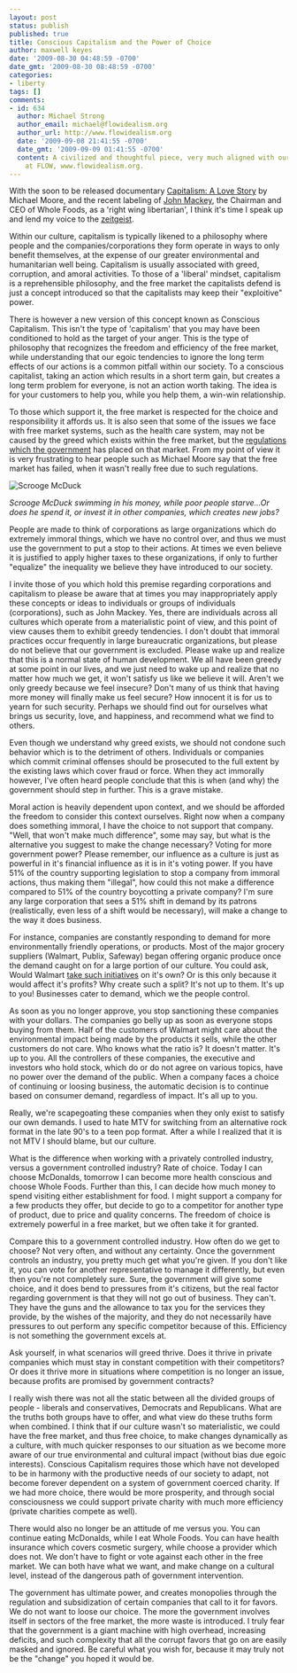 ```yaml
---
layout: post
status: publish
published: true
title: Conscious Capitalism and the Power of Choice
author: maxwell keyes
date: '2009-08-30 04:48:59 -0700'
date_gmt: '2009-08-30 08:48:59 -0700'
categories:
- liberty
tags: []
comments:
- id: 634
  author: Michael Strong
  author_email: michael@flowidealism.org
  author_url: http://www.flowidealism.org
  date: '2009-09-08 21:41:55 -0700'
  date_gmt: '2009-09-09 01:41:55 -0700'
  content: A civilized and thoughtful piece, very much aligned with our tone and perspective
    at FLOW, www.flowidealism.org.
---
```


With the soon to be released documentary [Capitalism: A Love Story](http://www.capitalismalovestory.com/) by Michael
Moore, and the recent labeling of [John Mackey](http://en.wikipedia.org/wiki/John_Mackey_%28businessman%29), the
Chairman and CEO of Whole Foods, as a 'right wing libertarian', I think it's time I speak up and lend my voice to the
[zeitgeist](http://en.wikipedia.org/wiki/Zeitgeist).

Within our culture, capitalism is typically likened to a philosophy where people and the companies/corporations they
form operate in ways to only benefit themselves, at the expense of our greater environmental and humanitarian well
being. Capitalism is usually associated with greed, corruption, and amoral activities. To those of a 'liberal' mindset,
capitalism is a reprehensible philosophy, and the free market the capitalists defend is just a concept introduced so
that the capitalists may keep their "exploitive" power.

There is however a new version of this concept known as Conscious Capitalism. This isn't the type of 'capitalism' that
you may have been conditioned to hold as the target of your anger. This is the type of philosophy that recognizes the
freedom and efficiency of the free market, while understanding that our egoic tendencies to ignore the long term
effects of our actions is a common pitfall within our society. To a conscious capitalist, taking an action which
results in a short term gain, but creates a long term problem for everyone, is not an action worth taking. The idea
is for your customers to help you, while you help them, a win-win relationship.

To those which support it, the free market is respected for the choice and responsibility it affords us. It is also
seen that some of the issues we face with free market systems, such as the health care system, may not be caused by
the greed which exists within the free market, but the
[regulations which the government](http://www2.wholefoodsmarket.com/blogs/jmackey/2009/08/14/health-care-reform-full-article/)
has placed on that market. From my point of view it is very frustrating to hear people such as Michael Moore say that
the free market has failed, when it wasn't really free due to such regulations.

![Scrooge McDuck](/assets/images/posts/scrooge-mcduck.jpg "Scrooge McDuck, swimming in his money")

*Scrooge McDuck swimming in his money, while poor people starve...Or does he spend it, or invest it in other companies,
which creates new jobs?*

People are made to think of corporations as large organizations which do extremely immoral things, which we have no
control over, and thus we must use the government to put a stop to their actions. At times we even believe it is
justified to apply higher taxes to these organizations, if only to further "equalize" the inequality we believe they
have introduced to our society.

I invite those of you which hold this premise regarding corporations and capitalism to please be aware that at times
you may inappropriately apply these concepts or ideas to individuals or groups of individuals (corporations), such as
John Mackey. Yes, there are individuals across all cultures which operate from a materialistic point of view, and this
point of view causes them to exhibit greedy tendencies. I don't doubt that immoral practices occur frequently in large
bureaucratic organizations, but please do not believe that our government is excluded. Please wake up and realize that
this is a normal state of human development. We all have been greedy at some point in our lives, and we just need to
wake up and realize that no matter how much we get, it won't satisfy us like we believe it will. Aren't we only greedy
because we feel insecure? Don't many of us think that having more money will finally make us feel secure? How innocent
it is for us to yearn for such security. Perhaps we should find out for ourselves what brings us security, love, and
happiness, and recommend what we find to others.

Even though we understand why greed exists, we should not condone such behavior which is to the detriment of others.
Individuals or companies which commit criminal offenses should be prosecuted to the full extent by the existing laws
which cover fraud or force. When they act immorally however, I've often heard people conclude that this is when (and
why) the government should step in further. This is a grave mistake.

Moral action is heavily dependent upon context, and we should be afforded the freedom to consider this context
ourselves. Right now when a company does something immoral, I have the choice to not support that company. "Well,
that won't make much difference", some may say, but what is the alternative you suggest to make the change necessary?
Voting for more government power? Please remember, our influence as a culture is just as powerful in it's financial
influence as it is in it's voting power. If you have 51% of the country supporting legislation to stop a company from
immoral actions, thus making them "illegal", how could this not make a difference compared to 51% of the country
boycotting a private company? I'm sure any large corporation that sees a 51% shift in demand by its patrons
(realistically, even less of a shift would be necessary), will make a change to the way it does business.

For instance, companies are constantly responding to demand for more environmentally friendly operations, or products.
Most of the major grocery suppliers (Walmart, Publix, Safeway) began offering organic produce once the demand caught
on for a large portion of our culture. You could ask, Would Walmart
[take such initiatives](http://en.wikipedia.org/wiki/Wal-Mart#Recent_initiatives) on it's own? Or is this only because
it would affect it's profits? Why create such a split? It's not up to them. It's up to you! Businesses cater to demand,
which we the people control.

As soon as you no longer approve, you stop sanctioning these companies with your dollars. The companies go belly up as
soon as everyone stops buying from them. Half of the customers of Walmart might care about the environmental impact
being made by the products it sells, while the other customers do not care. Who knows what the ratio is? It doesn't
matter. It's up to you. All the controllers of these companies, the executive and investors who hold stock, which do
or do not agree on various topics, have no power over the demand of the public. When a company faces a choice of
continuing or loosing business, the automatic decision is to continue based on consumer demand, regardless of impact.
It's all up to you.

Really, we're scapegoating these companies when they only exist to satisfy our own demands. I used to hate MTV for
switching from an alternative rock format in the late 90's to a teen pop format. After a while I realized that it is
not MTV I should blame, but our culture.

What is the difference when working with a privately controlled industry, versus a government controlled industry? Rate
of choice. Today I can choose McDonalds, tomorrow I can become more health conscious and choose Whole Foods. Further
than this, I can decide how much money to spend visiting either establishment for food. I might support a company for
a few products they offer, but decide to go to a competitor for another type of product, due to price and quality
concerns. The freedom of choice is extremely powerful in a free market, but we often take it for granted.

Compare this to a government controlled industry. How often do we get to choose? Not very often, and without any
certainty. Once the government controls an industry, you pretty much get what you're given. If you don't like it,
you can vote for another representative to manage it differently, but even then you're not completely sure. Sure,
the government will give some choice, and it does bend to pressures from it's citizens, but the real factor regarding
government is that they will not go out of business. They can't. They have the guns and the allowance to tax you for
the services they provide, by the wishes of the majority, and they do not necessarily have pressures to out perform
any specific competitor because of this. Efficiency is not something the government excels at.

Ask yourself, in what scenarios will greed thrive. Does it thrive in private companies which must stay in constant
competition with their competitors? Or does it thrive more in situations where competition is no longer an issue,
because profits are promised by government contracts?

I really wish there was not all the static between all the divided groups of people - liberals and conservatives,
Democrats and Republicans. What are the truths both groups have to offer, and what view do these truths form when
combined. I think that if our culture wasn't so materialistic, we could have the free market, and thus free choice,
to make changes dynamically as a culture, with much quicker responses to our situation as we become more aware of
our true environmental and cultural impact (without bias due egoic interests). Conscious Capitalism requires those
which have not developed to be in harmony with the productive needs of our society to adapt, not become forever
dependent on a system of government coerced charity. If we had more choice, there would be more prosperity, and through
social consciousness we could support private charity with much more efficiency (private charities compete as well).

There would also no longer be an attitude of me versus you. You can continue eating McDonalds, while I eat Whole Foods.
You can have health insurance which covers cosmetic surgery, while choose a provider which does not. We don't have to
fight or vote against each other in the free market. We can both have what we want, and make change on a cultural
level, instead of the dangerous path of government intervention.

The government has ultimate power, and creates monopolies through the regulation and subsidization of certain
companies that call to it for favors. We do not want to loose our choice. The more the government involves itself in
sectors of the free market, the more waste is introduced. I truly fear that the government is a giant machine with
high overhead, increasing deficits, and such complexity that all the corrupt favors that go on are easily masked and
ignored. Be careful what you wish for, because it may truly not be the "change" you hoped it would be.
